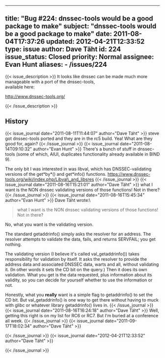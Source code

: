 
---
title: "Bug #224: dnssec-tools would be a good package to make"
subject: "dnssec-tools would be a good package to make"
date: 2011-08-04T17:37:26
updated: 2012-04-21T12:33:52
type: issue
author: Dave Täht
id: 224
issue_status: Closed
priority: Normal
assignee: Evan Hunt
aliases:
    - /issues/224
---

{{< issue_description >}}
It looks like dnssec can be made much more manageable with a port of the
dnssec-tools,\
available here:

http://www.dnssec-tools.org/


{{< /issue_description >}}

## History
{{< issue_journal date="2011-08-11T11:44:07" author="Dave Täht" >}}
steve got dnssec-tools ported and they are in the rc5 build. Yea! What
are they good for, again?
{{< /issue_journal >}}
{{< issue_journal date="2011-08-14T09:10:32" author="Evan Hunt" >}}
There's a bunch of stuff in dnssec-tools (some of which, AIUI,
duplicates functionality already available in BIND 9).

The only bit I was interested in was libval, which has DNSSEC-validating
versions of the get\*by\*() and get\*info() functions.
https://www.dnssec-tools.org/wiki/index.php/Libval\_and_libsres
{{< /issue_journal >}}
{{< issue_journal date="2011-08-16T15:21:01" author="Dave Täht" >}}
what I want is the NON dnssec validating versions of those functions!
Not in there?
{{< /issue_journal >}}
{{< issue_journal date="2011-08-16T15:45:34" author="Evan Hunt" >}}
Dave Täht wrote:\
> what I want is the NON dnssec validating versions of those
functions! Not in there?

No, what you want is the validating version.

The standard getaddrinfo() simply asks the resolver for an address. The
resolver attempts to validate the data, fails, and returns SERVFAIL; you
get nothing.

The validating version (I believe it's called val\_getaddrinfo()) takes
responsibility for validation by itself. It asks the resolver to provide
the address data and associated DNSSEC data, warts and all, without
validating it. (In other words it sets the CD bit on the query.) Then it
does its own validation. What you get is the data requested, plus
information about its validity, so you can decide for yourself whether
to use the information or not.

Honestly, what you **really** want is a simple flag to getaddrinfo() to
set the CD bit. But val\_getaddrinfo() is one way to get there without
having to muck with glibc or whatever library getaddrinfo() lives in.
{{< /issue_journal >}}
{{< issue_journal date="2011-08-16T16:24:18" author="Dave Täht" >}}
Well, getting this right is on my list for RC6 or RC7. But I'm buried at
a conference all week.
{{< /issue_journal >}}
{{< issue_journal date="2011-09-17T18:02:34" author="Dave Täht" >}}

{{< /issue_journal >}}
{{< issue_journal date="2012-04-21T12:33:52" author="Dave Täht" >}}

{{< /issue_journal >}}

